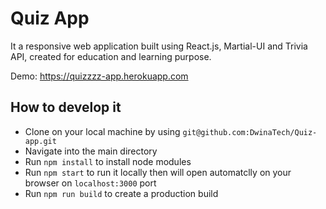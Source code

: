# Quiz App

It a responsive web application built using React.js, Martial-UI and Trivia API, created for education and learning purpose.

Demo: https://quizzzz-app.herokuapp.com

## How to develop it

- Clone on your local machine by using `git@github.com:DwinaTech/Quiz-app.git`
- Navigate into the main directory
- Run `npm install` to install node modules
- Run `npm start` to run it locally then will open automatclly on your browser on `localhost:3000` port
- Run `npm run build` to create a production build
